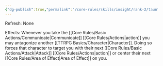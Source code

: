 ```yaml
---
{"dg-publish":true,"permalink":"/core-rules/skills/insight/rank-2/taunt/"}
---
```


Refresh: None

Effects:
Whenever you take the [[Core Rules/Basic Actions/Communicate\|Communicate]] [[Core Rules/Actions\|action]] you may antagonize another [[TTRPG Basics/Character\|Character]]. Doing so forces that character to target you with their next [[Core Rules/Basic Actions/Attack\|Attack]] [[Core Rules/Actions\|action]] or center their next [[Core Rules/Area of Effect\|Area of Effect]] on you.